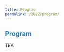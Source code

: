 ```yaml
---
title: Program
permalink: /2022/program/
---
```


## <span style="color:#267CB9"> Program </span>
TBA
